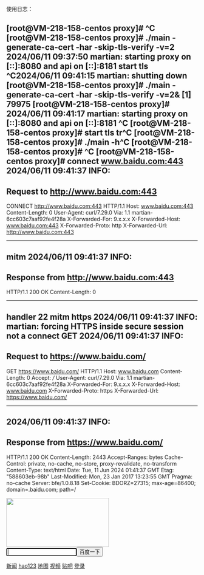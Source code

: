 使用日志：

[root@VM-218-158-centos proxy]# ^C
[root@VM-218-158-centos proxy]# ./main   -generate-ca-cert -har   -skip-tls-verify -v=2
2024/06/11 09:37:50 martian: starting proxy on [::]:8080 and api on [::]:8181
start tls
^C2024/06/11 09:41:15 martian: shutting down
[root@VM-218-158-centos proxy]# ./main   -generate-ca-cert -har   -skip-tls-verify -v=2&
[1] 79975
[root@VM-218-158-centos proxy]# 2024/06/11 09:41:17 martian: starting proxy on [::]:8080 and api on [::]:8181
^C
[root@VM-218-158-centos proxy]# start tls
tr^C
[root@VM-218-158-centos proxy]# ./main -h^C
[root@VM-218-158-centos proxy]# ^C
[root@VM-218-158-centos proxy]# connect www.baidu.com:443
2024/06/11 09:41:37 INFO: 
--------------------------------------------------------------------------------
Request to http://www.baidu.com:443
--------------------------------------------------------------------------------
CONNECT http://www.baidu.com:443 HTTP/1.1
Host: www.baidu.com:443
Content-Length: 0
User-Agent: curl/7.29.0
Via: 1.1 martian-6cc603c7aaf92fe4f28a
X-Forwarded-For: 9.x.x.x
X-Forwarded-Host: www.baidu.com:443
X-Forwarded-Proto: http
X-Forwarded-Url: http://www.baidu.com:443


--------------------------------------------------------------------------------

mitm
2024/06/11 09:41:37 INFO: 
--------------------------------------------------------------------------------
Response from http://www.baidu.com:443
--------------------------------------------------------------------------------
HTTP/1.1 200 OK
Content-Length: 0


--------------------------------------------------------------------------------

handler 22
mitm https
2024/06/11 09:41:37 INFO: martian: forcing HTTPS inside secure session
not a connect GET
2024/06/11 09:41:37 INFO: 
--------------------------------------------------------------------------------
Request to https://www.baidu.com/
--------------------------------------------------------------------------------
GET https://www.baidu.com/ HTTP/1.1
Host: www.baidu.com
Content-Length: 0
Accept: */*
User-Agent: curl/7.29.0
Via: 1.1 martian-6cc603c7aaf92fe4f28a
X-Forwarded-For: 9.x.x.x
X-Forwarded-Host: www.baidu.com
X-Forwarded-Proto: https
X-Forwarded-Url: https://www.baidu.com/


--------------------------------------------------------------------------------

2024/06/11 09:41:37 INFO: 
--------------------------------------------------------------------------------
Response from https://www.baidu.com/
--------------------------------------------------------------------------------
HTTP/1.1 200 OK
Content-Length: 2443
Accept-Ranges: bytes
Cache-Control: private, no-cache, no-store, proxy-revalidate, no-transform
Content-Type: text/html
Date: Tue, 11 Jun 2024 01:41:37 GMT
Etag: "588603eb-98b"
Last-Modified: Mon, 23 Jan 2017 13:23:55 GMT
Pragma: no-cache
Server: bfe/1.0.8.18
Set-Cookie: BDORZ=27315; max-age=86400; domain=.baidu.com; path=/

<!DOCTYPE html>
<!--STATUS OK--><html> <head><meta http-equiv=content-type content=text/html;charset=utf-8><meta http-equiv=X-UA-Compatible content=IE=Edge><meta content=always name=referrer><link rel=stylesheet type=text/css href=https://ss1.bdstatic.com/5eN1bjq8AAUYm2zgoY3K/r/www/cache/bdorz/baidu.min.css><title>百度一下，你就知道</title></head> <body link=#0000cc> <div id=wrapper> <div id=head> <div class=head_wrapper> <div class=s_form> <div class=s_form_wrapper> <div id=lg> <img hidefocus=true src=//www.baidu.com/img/bd_logo1.png width=270 height=129> </div> <form id=form name=f action=//www.baidu.com/s class=fm> <input type=hidden name=bdorz_come value=1> <input type=hidden name=ie value=utf-8> <input type=hidden name=f value=8> <input type=hidden name=rsv_bp value=1> <input type=hidden name=rsv_idx value=1> <input type=hidden name=tn value=baidu><span class="bg s_ipt_wr"><input id=kw name=wd class=s_ipt value maxlength=255 autocomplete=off autofocus=autofocus></span><span class="bg s_btn_wr"><input type=submit id=su value=百度一下 class="bg s_btn" autofocus></span> </form> </div> </div> <div id=u1> <a href=http://news.baidu.com name=tj_trnews class=mnav>新闻</a> <a href=https://www.hao123.com name=tj_trhao123 class=mnav>hao123</a> <a href=http://map.baidu.com name=tj_trmap class=mnav>地图</a> <a href=http://v.baidu.com name=tj_trvideo class=mnav>视频</a> <a href=http://tieba.baidu.com name=tj_trtieba class=mnav>贴吧</a> <noscript> <a href=http://www.baidu.com/bdorz/login.gif?login&amp;tpl=mn&amp;u=http%3A%2F%2Fwww.baidu.com%2f%3fbdorz_come%3d1 name=tj_login class=lb>登录</a> </noscript> <script>document.write('<a href="http://www.baidu.com/bdorz/login.gif?login&tpl=mn&u='+ encodeURIComponent(window.location.href+ (window.location.search === "" ? "?" : "&")+ "bdorz_come=1")+ '" name="tj_login" class="lb">登录</a>');
                </script> <a href=//www.baidu.com/more/ name=tj_briicon class=bri style="display: block;">更多产品</a> </div> </div> </div> <div id=ftCon> <div id=ftConw> <p id=lh> <a href=http://home.baidu.com>关于百度</a> <a href=http://ir.baidu.com>About Baidu</a> </p> <p id=cp>&copy;2017&nbsp;Baidu&nbsp;<a href=http://www.baidu.com/duty/>使用百度前必读</a>&nbsp; <a href=http://jianyi.baidu.com/ class=cp-feedback>意见反馈</a>&nbsp;京ICP证030173号&nbsp; <img src=//www.baidu.com/img/gs.gif> </p> </div> </div> </div> </body> </html>

--------------------------------------------------------------------------------